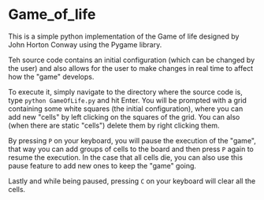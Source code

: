 # Game_of_life

This is a simple python implementation of the Game of life designed by John Horton Conway using the Pygame library.

Teh source code contains an initial configuration (which can be changed by the user) and also allows for the user to make changes in real time to affect how the "game" develops.

To execute it, simply navigate to the directory where the source code is, type `python GameOfLife.py` and hit Enter. You will be prompted with a grid containing some white squares (the initial configuration), where you can add new "cells" by left clicking on the squares of the grid. You can also (when there are static "cells") delete them by right clicking them.

By pressing `P` on your keyboard, you will pause the execution of the "game", that way you can add groups of cells to the board and then press `P` again to resume the execution. In the case that all cells die, you can also use this pause feature to add new ones to keep the "game" going.

Lastly and while being paused, pressing `C` on your keyboard will clear all the cells.
